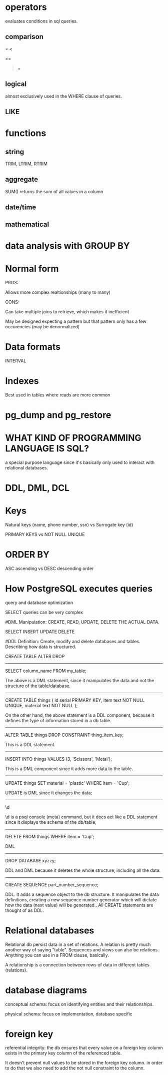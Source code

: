 # operators

evaluates conditions in sql queries.

## comparison

=
<
>
<=
>=

## logical

almost exclusively used in the WHERE clause of queries.

## LIKE

# functions

## string
TRIM, LTRIM, RTRIM

## aggregate

SUM() returns the sum of all values in a column

## date/time

## mathematical

# data analysis with GROUP BY

# Normal form

PROS:

Allows more complex realtionships (many to many)

CONS:

Can take multiple joins to retrieve, which makes it inefficient

May be designed expecting a pattern but that pattern only has a few occurencies (may be denormalized)

# Data formats

INTERVAL

# Indexes

Best used in tables where reads are more common

# pg_dump and pg_restore

# WHAT KIND OF PROGRAMMING LANGUAGE IS SQL?

a special purpose language since it's basically only used to interact with relational databases.

# DDL, DML, DCL

# Keys

Natural keys (name, phone number, ssn) vs Surrogate key (id)

PRIMARY KEYS vs NOT NULL UNIQUE

# ORDER BY

ASC ascending vs DESC descending order

# How PostgreSQL executes queries

query and database optimization

SELECT queries can be very complex

#DML
Manipulation: CREATE, READ, UPDATE, DELETE THE ACTUAL DATA.

SELECT
INSERT
UPDATE
DELETE

#DDL
Definition: Create, modify and delete databases and tables. Describing how data is structured.

CREATE TABLE
ALTER
DROP

---
SELECT column_name FROM my_table;

The above is a DML statement, since it manipulates the data and not the structure of the table/database.

---
CREATE TABLE things (
  id serial PRIMARY KEY,
  item text NOT NULL UNIQUE,
  material text NOT NULL
);

On the other hand, the above statement is a DDL component, because it defines the type of information stored in a db table.

---
ALTER TABLE things
DROP CONSTRAINT thing_item_key;

This is a DDL statement.

---
INSERT INTO things VALUES (3, 'Scissors', 'Metal');

This is a DML component since it adds more data to the table.

---
UPDATE things
SET material = 'plastic'
WHERE item = 'Cup';

UPDATE is DML since it changes the data;

---
\d

\d is a psql console (meta) command, but it does act like a DDL statement since it displays the schema of the db/table;

---
DELETE FROM things WHERE item = 'Cup';

DML

---
DROP DATABASE xyzzy;

DDL and DML because it deletes the whole structure, including all the data.

---
CREATE SEQUENCE part_number_sequence;

DDL. It adds a sequence object to the db structure. It manipulates the data definitions, creating a new sequence number generator which will dictate how the data (next value) will be generated.. All CREATE statements are thought of as DDL.

# Relational databases

Relational db persist data in a set of relations. A relation is pretty much another way of saying "table". Sequences and views can also be relations. Anything you can use in a FROM clause, basically.

A relationship is a connection between rows of data in different tables (relations).

# database diagrams

conceptual schema: focus on identifying entities and their relationships.

physical schema: focus on implementation, database specific

# foreign key

referential integrity: the db ensures that every value on a foreign key column exists in the primary key column of the referenced table.

It doesn't prevent null values to be stored in the foreign key column. in order to do that we also need to add the not null constraint to the column.













